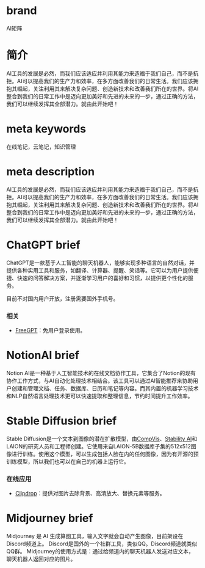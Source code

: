 # brand
AI矩阵

# 简介
AI工具的发展是必然，而我们应该适应并利用其能力来造福于我们自己，而不是抗拒。AI可以提高我们的生产力和效率，在多方面改善我们的日常生活。我们应该拥抱其崛起，关注利用其来解决复杂问题、创造新技术和改善我们所在的世界。将AI整合到我们的日常工作中是迈向更加美好和先进的未来的一步，通过正确的方法，我们可以继续发挥其全部潜力。就由此开始吧！

# meta keywords
在线笔记，云笔记，知识管理

# meta description
AI工具的发展是必然，而我们应该适应并利用其能力来造福于我们自己，而不是抗拒。AI可以提高我们的生产力和效率，在多方面改善我们的日常生活。我们应该拥抱其崛起，关注利用其来解决复杂问题、创造新技术和改善我们所在的世界。将AI整合到我们的日常工作中是迈向更加美好和先进的未来的一步，通过正确的方法，我们可以继续发挥其全部潜力。就由此开始吧！


# ChatGPT brief
ChatGPT是一款基于人工智能的聊天机器人，能够实现多种语言的自然对话，并提供各种实用工具和服务，如翻译、计算器、提醒、笑话等。它可以为用户提供便捷、快速的问答解决方案，并逐渐学习用户的喜好和习惯，以提供更个性化的服务。

目前不对国内用户开放，注册需要国外手机号。

### 相关
* [FreeGPT](https://freegpt.one/)：免用户登录使用。

# NotionAI brief
Notion AI是一种基于人工智能技术的在线文档协作工具，它集合了Notion的现有协作工作方式，与AI自动化处理技术相结合。该工具可以通过AI智能推荐来协助用户创建和管理文档、任务、数据库、日历和笔记等内容。而其内置的机器学习技术和NLP自然语言处理技术更可以快速提取和整理信息，节约时间提升工作效率。

# Stable Diffusion brief
Stable Diffusion是一个文本到图像的潜在扩散模型，由[CompVis](https://github.com/CompVis/stable-diffusion)、[Stability AI](https://stability.ai/)和LAION的研究人员和工程师创建。它使用来自LAION-5B数据库子集的512x512图像进行训练。使用这个模型，可以生成包括人脸在内的任何图像，因为有开源的预训练模型，所以我们也可以在自己的机器上运行它。

### 在线应用
* [Clipdrop](https://clipdrop.co/)：提供对图片去除背景、高清放大、替换元素等服务。


# Midjourney brief
Midjourney 是 AI 生成算图工具，输入文字就会自动产生图像，目前架设在Discord频道上。
Discord是国外的一个社群工具，类似QQ。Discord频道就类似QQ群。
Midjourney的使用方式是：通过给频道内的聊天机器人发送对应文本，聊天机器人返回对应的图片。

